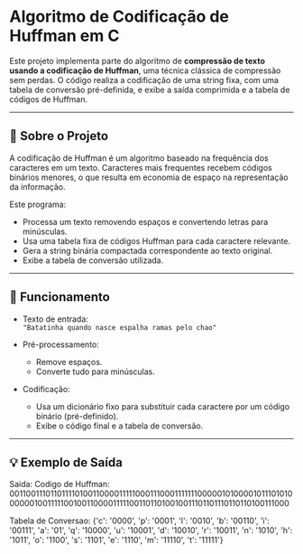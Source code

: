 # Algoritmo de Codificação de Huffman em C

Este projeto implementa parte do algoritmo de **compressão de texto usando a codificação de Huffman**, uma técnica clássica de compressão sem perdas. O código realiza a codificação de uma string fixa, com uma tabela de conversão pré-definida, e exibe a saída comprimida e a tabela de códigos de Huffman.

---

## 📌 Sobre o Projeto

A codificação de Huffman é um algoritmo baseado na frequência dos caracteres em um texto. Caracteres mais frequentes recebem códigos binários menores, o que resulta em economia de espaço na representação da informação.

Este programa:

- Processa um texto removendo espaços e convertendo letras para minúsculas.
- Usa uma tabela fixa de códigos Huffman para cada caractere relevante.
- Gera a string binária compactada correspondente ao texto original.
- Exibe a tabela de conversão utilizada.

---

## 🧠 Funcionamento

- Texto de entrada:  
  `"Batatinha quando nasce espalha ramas pelo chao"`

- Pré-processamento:
  - Remove espaços.
  - Converte tudo para minúsculas.

- Codificação:
  - Usa um dicionário fixo para substituir cada caractere por um código binário (pré-definido).
  - Exibe o código final e a tabela de conversão.

---

## 💡 Exemplo de Saída

Saida: Codigo de Huffman: 0011001110110111101001100001111100011100011111110000010100001011101010000001001111100100110000111110011011010010011101101110110110100111000

Tabela de Conversao:
{'c': '0000', 'p': '0001', 'l': '0010', 'b': '00110', 'i': '00111', 'a': '01', 'q': '10000', 'u': '10001', 'd': '10010', 'r': '10011', 'n': '1010', 'h': '1011', 'o': '1100', 's': '1101', 'e': '1110', 'm': '11110', 't': '11111'}
